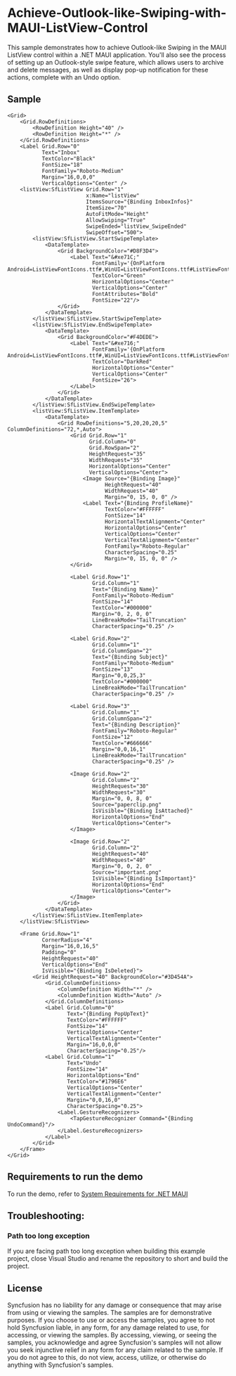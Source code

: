 # Achieve-Outlook-like-Swiping-with-MAUI-ListView-Control

This sample demonstrates how to achieve Outlook-like Swiping in the MAUI ListView control within a .NET MAUI application. You'll also see the process of setting up an Outlook-style swipe feature, which allows users to archive and delete messages, as well as display pop-up notification for these actions, complete with an Undo option.

## Sample

```xaml
<Grid>
    <Grid.RowDefinitions>
        <RowDefinition Height="40" />
        <RowDefinition Height="*" />
    </Grid.RowDefinitions>
    <Label Grid.Row="0"
           Text="Inbox"
           TextColor="Black"
           FontSize="18"
           FontFamily="Roboto-Medium"
           Margin="16,0,0,0"
           VerticalOptions="Center" />
    <listView:SfListView Grid.Row="1"
                         x:Name="listView"
                         ItemsSource="{Binding InboxInfos}"
                         ItemSize="70"
                         AutoFitMode="Height"
                         AllowSwiping="True"
                         SwipeEnded="listView_SwipeEnded"
                         SwipeOffset="500">
        <listView:SfListView.StartSwipeTemplate>
            <DataTemplate>
                <Grid BackgroundColor="#D8F3D4">
                    <Label Text="&#xe71C;"
                           FontFamily='{OnPlatform Android=ListViewFontIcons.ttf#,WinUI=ListViewFontIcons.ttf#ListViewFontIcons}'
                           TextColor="Green"
                           HorizontalOptions="Center"
                           VerticalOptions="Center"
                           FontAttributes="Bold"
                           FontSize="22"/>
                </Grid>
            </DataTemplate>
        </listView:SfListView.StartSwipeTemplate>
        <listView:SfListView.EndSwipeTemplate>
            <DataTemplate>
                <Grid BackgroundColor="#F4DEDE">
                    <Label Text="&#xe716;"
                           FontFamily='{OnPlatform Android=ListViewFontIcons.ttf#,WinUI=ListViewFontIcons.ttf#ListViewFontIcons}'
                           TextColor="DarkRed"
                           HorizontalOptions="Center"
                           VerticalOptions="Center"
                           FontSize="26">
                    </Label>
                </Grid>
            </DataTemplate>
        </listView:SfListView.EndSwipeTemplate>
        <listView:SfListView.ItemTemplate>
            <DataTemplate>
                <Grid RowDefinitions="5,20,20,20,5" ColumnDefinitions="72,*,Auto">
                    <Grid Grid.Row="1"
                          Grid.Column="0"
                          Grid.RowSpan="2"
                          HeightRequest="35"
                          WidthRequest="35"
                          HorizontalOptions="Center"
                          VerticalOptions="Center">
                        <Image Source="{Binding Image}"
                               HeightRequest="40"
                               WidthRequest="40"
                               Margin="0, 15, 0, 0" />
                        <Label Text="{Binding ProfileName}"
                               TextColor="#FFFFFF"
                               FontSize="14"
                               HorizontalTextAlignment="Center"
                               HorizontalOptions="Center"
                               VerticalOptions="Center"
                               VerticalTextAlignment="Center"
                               FontFamily="Roboto-Regular"
                               CharacterSpacing="0.25"
                               Margin="0, 15, 0, 0" />
                    </Grid>

                    <Label Grid.Row="1"
                           Grid.Column="1"
                           Text="{Binding Name}"
                           FontFamily="Roboto-Medium"
                           FontSize="14"
                           TextColor="#000000"
                           Margin="0, 2, 0, 0"
                           LineBreakMode="TailTruncation"
                           CharacterSpacing="0.25" />

                    <Label Grid.Row="2"
                           Grid.Column="1"
                           Grid.ColumnSpan="2"
                           Text="{Binding Subject}"
                           FontFamily="Roboto-Medium"
                           FontSize="13"
                           Margin="0,0,25,3"
                           TextColor="#000000"
                           LineBreakMode="TailTruncation"
                           CharacterSpacing="0.25" />

                    <Label Grid.Row="3"
                           Grid.Column="1"
                           Grid.ColumnSpan="2"
                           Text="{Binding Description}"
                           FontFamily="Roboto-Regular"
                           FontSize="12"
                           TextColor="#666666"
                           Margin="0,0,16,1"
                           LineBreakMode="TailTruncation"
                           CharacterSpacing="0.25" />

                    <Image Grid.Row="2"
                           Grid.Column="2"
                           HeightRequest="30"
                           WidthRequest="30"
                           Margin="0, 0, 8, 0"
                           Source="paperclip.png"
                           IsVisible="{Binding IsAttached}"
                           HorizontalOptions="End"
                           VerticalOptions="Center">
                    </Image>

                    <Image Grid.Row="2"
                           Grid.Column="2"
                           HeightRequest="40"
                           WidthRequest="40"
                           Margin="0, 0, 2, 0"
                           Source="important.png"
                           IsVisible="{Binding IsImportant}"
                           HorizontalOptions="End"
                           VerticalOptions="Center">
                    </Image>
                </Grid>
            </DataTemplate>
        </listView:SfListView.ItemTemplate>
    </listView:SfListView>
    
    <Frame Grid.Row="1"
           CornerRadius="4"
           Margin="16,0,16,5"
           Padding="0"
           HeightRequest="40"
           VerticalOptions="End"
           IsVisible="{Binding IsDeleted}">
        <Grid HeightRequest="40" BackgroundColor="#3D454A">
            <Grid.ColumnDefinitions>
                <ColumnDefinition Width="*" />
                <ColumnDefinition Width="Auto" />
            </Grid.ColumnDefinitions>
            <Label Grid.Column="0"
                   Text="{Binding PopUpText}"
                   TextColor="#FFFFFF"
                   FontSize="14"
                   VerticalOptions="Center"
                   VerticalTextAlignment="Center"
                   Margin="16,0,0,0"
                   CharacterSpacing="0.25"/>
            <Label Grid.Column="1"
                   Text="Undo"
                   FontSize="14"
                   HorizontalOptions="End"
                   TextColor="#1796E6"
                   VerticalOptions="Center"
                   VerticalTextAlignment="Center"
                   Margin="0,0,16,0"
                   CharacterSpacing="0.25">
                <Label.GestureRecognizers>
                    <TapGestureRecognizer Command="{Binding UndoCommand}"/>
                </Label.GestureRecognizers>
            </Label>
        </Grid>
    </Frame>
</Grid>
```

## Requirements to run the demo

To run the demo, refer to [System Requirements for .NET MAUI](https://help.syncfusion.com/maui/system-requirements)

## Troubleshooting:
### Path too long exception

If you are facing path too long exception when building this example project, close Visual Studio and rename the repository to short and build the project.

## License

Syncfusion has no liability for any damage or consequence that may arise from using or viewing the samples. The samples are for demonstrative purposes. If you choose to use or access the samples, you agree to not hold Syncfusion liable, in any form, for any damage related to use, for accessing, or viewing the samples. By accessing, viewing, or seeing the samples, you acknowledge and agree Syncfusion's samples will not allow you seek injunctive relief in any form for any claim related to the sample. If you do not agree to this, do not view, access, utilize, or otherwise do anything with Syncfusion's samples.